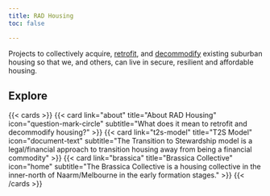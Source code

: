 ```yaml
---
title: RAD Housing
toc: false

---
```


Projects to collectively acquire, [retrofit](https://architectureau.com/articles/deep-retrofit-for-more-accessible-equitable-and-resilient-houses/), and [decommodify](https://en.wikipedia.org/wiki/Decommodification) existing suburban housing so that we, and others, can live in secure, resilient and affordable housing.


## Explore

{{< cards >}}
  {{< card link="about" title="About RAD Housing" icon="question-mark-circle" subtitle="What does it mean to retrofit and decommodify housing?" >}}
  {{< card link="t2s-model" title="T2S Model" icon="document-text" subtitle="The Transition to Stewardship model is a legal/financial approach to transition housing away from being a financial commodity" >}}
  {{< card link="brassica" title="Brassica Collective" icon="home" subtitle="The Brassica Collective is a housing collective in the inner-north of Naarm/Melbourne in the early formation stages." >}}
{{< /cards >}}